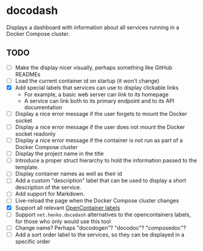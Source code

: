 # docodash

Displays a dashboard with information about all services running in a Docker Compose cluster. 

## TODO

- [ ] Make the display nicer visually, perhaps something like GitHub READMEs
- [ ] Load the current container id on startup (it won't change)
- [x] Add special labels that services can use to display clickable links
  - For example, a basic web server can link to its homepage
  - A service can link both to its primary endpoint and to its API documentation
- [ ] Display a nice error message if the user forgets to mount the Docker socket
- [ ] Display a nice error message if the user does not mount the Docker socket readonly
- [ ] Display a nice error message if the container is not run as part of a Docker Compose cluster
- [ ] Display the project name in the title
- [ ] Introduce a proper struct hierarchy to hold the information passed to the template.
- [ ] Display container names as well as their id
- [ ] Add a custom "description" label that can be used to display a short description of the service.
- [ ] Add support for Markdown.
- [ ] Live-reload the page when the Docker Compose cluster changes
- [x] Support all relevant [OpenContainer labels](https://github.com/opencontainers/image-spec/blob/main/annotations.md)
- [ ] Support `net.henko.docodash` alternatives to the opencontainers labels, for those who only would use this tool
- [ ] Change name? Perhaps "docodogen"? "docodoc"? "composedoc"?
- [ ] Add a sort order label to the services, so they can be displayed in a specific order
